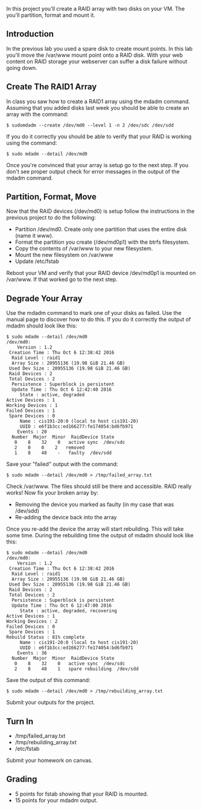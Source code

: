 In this project you'll create a RAID array with two disks on your VM. The you'll partition, format and mount it. 

## Introduction 

In the previous lab you used a spare disk to create mount points. In this lab you'll move the /var/www mount point onto a RAID disk. With your web content on RAID storage your webserver can suffer a disk failure without going down.

## Create The RAID1 Array 

In class you saw how to create a RAID1 array using the mdadm command. Assuming that you added disks last week you should be able to create an array with the command:

```
$ sudomdadm --create /dev/md0 --level 1 -n 2 /dev/sdc /dev/sdd
```

If you do it correctly you should be able to verify that your RAID is working using the command:

```
$ sudo mdadm --detail /dev/md0
```

Once you're convinced that your array is setup go to the next step. If you don't see proper output check for error messages in the output of the mdadm command.

## Partition, Format, Move 

Now that the RAID devices (/dev/md0) is setup follow the instructions in the previous project to do the following:
  - Partition /dev/md0. Create only one partition that uses the entire disk (name it www).
  - Format the partition you create (/dev/md0p1) with the btrfs filesystem.
  - Copy the contents of /var/www to your new filesystem.
  - Mount the new filesystem on /var/www
  - Update /etc/fstab

Reboot your VM and verify that your RAID device /dev/md0p1 is mounted on /var/www. If that worked go to the next step. 
## Degrade Your Array 

Use the mdadm command to mark one of your disks as failed. Use the manual page to discover how to do this. If you do it correctly the output of mdadm should look like this:

```
$ sudo mdadm --detail /dev/md0
/dev/md0:
    Version : 1.2
 Creation Time : Thu Oct 6 12:38:42 2016
  Raid Level : raid1
  Array Size : 20955136 (19.98 GiB 21.46 GB)
 Used Dev Size : 20955136 (19.98 GiB 21.46 GB)
 Raid Devices : 2
 Total Devices : 2
  Persistence : Superblock is persistent
  Update Time : Thu Oct 6 12:42:40 2016
     State : active, degraded
Active Devices : 1
Working Devices : 1
Failed Devices : 1
 Spare Devices : 0
     Name : cis191-20:0 (local to host cis191-20)
     UUID : e6f1b3cc:ed166277:fe174054:bd6fb971
    Events : 20
  Number  Major  Minor  RaidDevice State
   0    8    32    0   active sync  /dev/sdc
   2    0    0    2   removed
   1    8    48    -   faulty  /dev/sdd
```

Save your "failed" output with the command:

```
$ sudo mdadm --detail /dev/md0 > /tmp/failed_array.txt
```

Check /var/www. The files should still be there and accessible. RAID really works! Now fix your broken array by:
  - Removing the device you marked as faulty (in my case that was /dev/sdd)
  - Re-adding the device back into the array

Once you re-add the device the array will start rebuilding. This will take some time. During the rebuilding time the output of mdadm should look like this:

```
$ sudo mdadm --detail /dev/md0
/dev/md0:
    Version : 1.2
 Creation Time : Thu Oct 6 12:38:42 2016
  Raid Level : raid1
  Array Size : 20955136 (19.98 GiB 21.46 GB)
 Used Dev Size : 20955136 (19.98 GiB 21.46 GB)
 Raid Devices : 2
 Total Devices : 2
  Persistence : Superblock is persistent
  Update Time : Thu Oct 6 12:47:00 2016
     State : active, degraded, recovering
Active Devices : 1
Working Devices : 2
Failed Devices : 0
 Spare Devices : 1
Rebuild Status : 81% complete
     Name : cis191-20:0 (local to host cis191-20)
     UUID : e6f1b3cc:ed166277:fe174054:bd6fb971
    Events : 36
  Number  Major  Minor  RaidDevice State
   0    8    32    0   active sync  /dev/sdc
   2    8    48    1   spare rebuilding  /dev/sdd
```

Save the output of this command:

```
$ sudo mdadm --detail /dev/md0 > /tmp/rebuilding_array.txt
```

Submit your outputs for the project.

## Turn In 

  - /tmp/failed_array.txt
  - /tmp/rebuilding_array.txt
  - /etc/fstab

Submit your homework on canvas.

## Grading 

  * 5 points for fstab showing that your RAID is mounted.
  * 15 points for your mdadm output.

